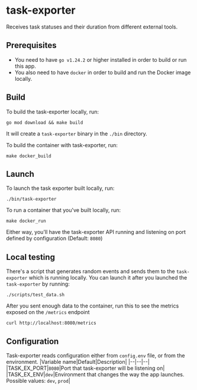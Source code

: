 # task-exporter
Receives task statuses and their duration from different external tools.

## Prerequisites
- You need to have `go v1.24.2` or higher installed in order to build or run this app.
- You also need to have `docker` in order to build and run the Docker image locally.

## Build
To build the task-exporter locally, run:
``` shell
go mod download && make build
```
It will create a `task-exporter` binary in the `./bin` directory.

To build the container with task-exporter, run:
``` shell
make docker_build
```

## Launch
To launch the task exporter built locally, run:
``` shell
./bin/task-exporter
```

To run a container that you've built locally, run:
``` shell
make docker_run
```

Either way, you'll have the task-exporter API running and listening on port defined by configuration (Default: `8080`)

## Local testing
There's a script that generates random events and sends them to the `task-exporter` which is running locally. You can launch it after you launched the `task-exporter` by running:
``` shell
./scripts/test_data.sh
```

After you sent enough data to the container, run this to see the metrics exposed on the `/metrics` endpoint
```
curl http://localhost:8080/metrics
```

## Configuration
Task-exporter reads configuration either from `config.env` file, or from the environment.
|Variable name|Default|Description|
|--|--|--|
|TASK_EX_PORT|`8080`|Port that task-exporter will be listening on|
|TASK_EX_ENV|`dev`|Environment that changes the way the app launches. Possible values: `dev`, `prod`|
